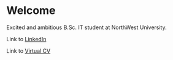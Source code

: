 # Welcome

Excited and ambitious B.Sc. IT student at NorthWest University.




Link to [LinkedIn](https://www.linkedin.com/in/wimpie-botha-1b5902320/)

Link to [Virtual CV](wimpie-botha.github.io)
<!--
**Wimpie-Botha/Wimpie-Botha** is a ✨ _special_ ✨ repository because its `README.md` (this file) appears on your GitHub profile.

Here are some ideas to get you started:

- 🔭 I’m currently working on ...
- 🌱 I’m currently learning ...
- 👯 I’m looking to collaborate on ...
- 🤔 I’m looking for help with ...
- 💬 Ask me about ...
- 📫 How to reach me: ...
- 😄 Pronouns: ...
- ⚡ Fun fact: ...
-->

